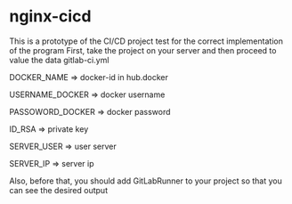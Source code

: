 # nginx-cicd

This is a prototype of the CI/CD project test for the correct implementation of the program
First, take the project on your server and then proceed to value the data
gitlab-ci.yml

DOCKER_NAME => docker-id in hub.docker

USERNAME_DOCKER  => docker username

PASSOWORD_DOCKER => docker password

ID_RSA => private key 

SERVER_USER => user server 

SERVER_IP  => server ip


Also, before that, you should add GitLabRunner to your project so that you can see the desired output


